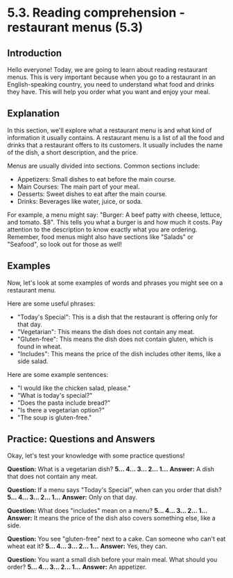 # 5.3. Reading comprehension - restaurant menus (5.3)

## Introduction

Hello everyone! Today, we are going to learn about reading restaurant menus. This is very important because when you go to a restaurant in an English-speaking country, you need to understand what food and drinks they have. This will help you order what you want and enjoy your meal.

## Explanation

In this section, we'll explore what a restaurant menu is and what kind of information it usually contains. A restaurant menu is a list of all the food and drinks that a restaurant offers to its customers. It usually includes the name of the dish, a short description, and the price.

Menus are usually divided into sections. Common sections include:

*   Appetizers: Small dishes to eat before the main course.
*   Main Courses: The main part of your meal.
*   Desserts: Sweet dishes to eat after the main course.
*   Drinks: Beverages like water, juice, or soda.

For example, a menu might say: "Burger: A beef patty with cheese, lettuce, and tomato. $8". This tells you what a burger is and how much it costs. Pay attention to the description to know exactly what you are ordering. Remember, food menus might also have sections like "Salads" or "Seafood", so look out for those as well!

## Examples

Now, let's look at some examples of words and phrases you might see on a restaurant menu.

Here are some useful phrases:

*   "Today's Special": This is a dish that the restaurant is offering only for that day.
*   "Vegetarian": This means the dish does not contain any meat.
*   "Gluten-free": This means the dish does not contain gluten, which is found in wheat.
*   "Includes": This means the price of the dish includes other items, like a side salad.

Here are some example sentences:

*   "I would like the chicken salad, please."
*   "What is today's special?"
*   "Does the pasta include bread?"
*   "Is there a vegetarian option?"
*   "The soup is gluten-free."

## Practice: Questions and Answers

Okay, let's test your knowledge with some practice questions!

**Question:** What is a vegetarian dish?
**5... 4... 3... 2... 1...**
**Answer:** A dish that does not contain any meat.

**Question:** If a menu says "Today's Special", when can you order that dish?
**5... 4... 3... 2... 1...**
**Answer:** Only on that day.

**Question:** What does "includes" mean on a menu?
**5... 4... 3... 2... 1...**
**Answer:** It means the price of the dish also covers something else, like a side.

**Question:** You see "gluten-free" next to a cake. Can someone who can't eat wheat eat it?
**5... 4... 3... 2... 1...**
**Answer:** Yes, they can.

**Question:** You want a small dish before your main meal. What should you order?
**5... 4... 3... 2... 1...**
**Answer:** An appetizer.
